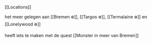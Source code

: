 [[Locations]]

het meer gelegen aan [[Bremen ❄️]], [[Targos ❄️]], [[Termalaine ❄️]] en [[Lonelywood ❄️]]

heeft iets te maken met de quest [[Monster in meer van Bremen]]